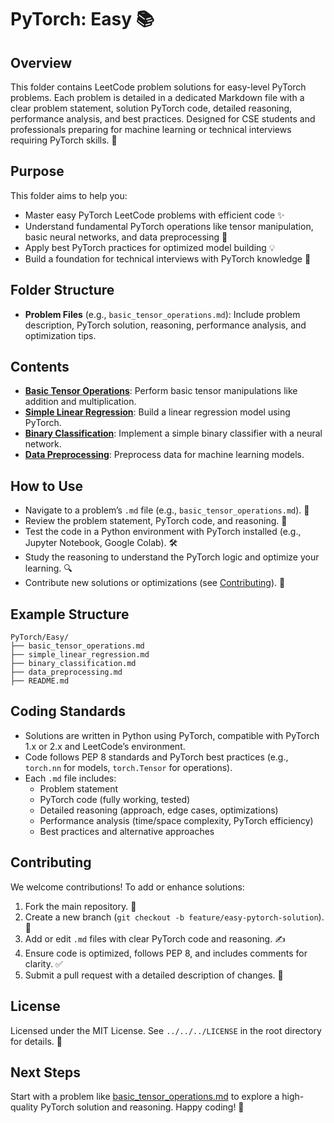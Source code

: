 # PyTorch: Easy 📚

## Overview
This folder contains LeetCode problem solutions for easy-level PyTorch problems. Each problem is detailed in a dedicated Markdown file with a clear problem statement, solution PyTorch code, detailed reasoning, performance analysis, and best practices. Designed for CSE students and professionals preparing for machine learning or technical interviews requiring PyTorch skills. 🚀

## Purpose
This folder aims to help you:
- Master easy PyTorch LeetCode problems with efficient code ✨
- Understand fundamental PyTorch operations like tensor manipulation, basic neural networks, and data preprocessing 🧠
- Apply best PyTorch practices for optimized model building 💡
- Build a foundation for technical interviews with PyTorch knowledge 🎯

## Folder Structure
- **Problem Files** (e.g., `basic_tensor_operations.md`): Include problem description, PyTorch solution, reasoning, performance analysis, and optimization tips.

## Contents
- **[Basic Tensor Operations](./basic_tensor_operations.md)**: Perform basic tensor manipulations like addition and multiplication.
- **[Simple Linear Regression](./simple_linear_regression.md)**: Build a linear regression model using PyTorch.
- **[Binary Classification](./binary_classification.md)**: Implement a simple binary classifier with a neural network.
- **[Data Preprocessing](./data_preprocessing.md)**: Preprocess data for machine learning models.

## How to Use
- Navigate to a problem’s `.md` file (e.g., `basic_tensor_operations.md`). 📂
- Review the problem statement, PyTorch code, and reasoning. 📝
- Test the code in a Python environment with PyTorch installed (e.g., Jupyter Notebook, Google Colab). 🛠️
- Study the reasoning to understand the PyTorch logic and optimize your learning. 🔍
- Contribute new solutions or optimizations (see [Contributing](#contributing)). 🤗

## Example Structure
```
PyTorch/Easy/
├── basic_tensor_operations.md
├── simple_linear_regression.md
├── binary_classification.md
├── data_preprocessing.md
├── README.md
```

## Coding Standards
- Solutions are written in Python using PyTorch, compatible with PyTorch 1.x or 2.x and LeetCode’s environment.
- Code follows PEP 8 standards and PyTorch best practices (e.g., `torch.nn` for models, `torch.Tensor` for operations).
- Each `.md` file includes:
  - Problem statement
  - PyTorch code (fully working, tested)
  - Detailed reasoning (approach, edge cases, optimizations)
  - Performance analysis (time/space complexity, PyTorch efficiency)
  - Best practices and alternative approaches

## Contributing
We welcome contributions! To add or enhance solutions:
1. Fork the main repository. 🍴
2. Create a new branch (`git checkout -b feature/easy-pytorch-solution`). 🌿
3. Add or edit `.md` files with clear PyTorch code and reasoning. ✍️
4. Ensure code is optimized, follows PEP 8, and includes comments for clarity. ✅
5. Submit a pull request with a detailed description of changes. 🚀

## License
Licensed under the MIT License. See `../../../LICENSE` in the root directory for details. 📜

## Next Steps
Start with a problem like [basic_tensor_operations.md](./basic_tensor_operations.md) to explore a high-quality PyTorch solution and reasoning. Happy coding! 🌟